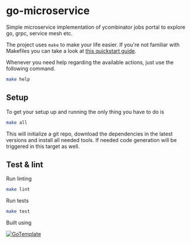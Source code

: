 # go-microservice

Simple microservice implementation of ycombinator jobs portal to explore go, grpc, service mesh etc.

The project uses `make` to make your life easier. If you're not familiar with Makefiles you can take a look at [this quickstart guide](https://makefiletutorial.com).

Whenever you need help regarding the available actions, just use the following command.

```bash
make help
```

## Setup

To get your setup up and running the only thing you have to do is

```bash
make all
```

This will initialize a git repo, download the dependencies in the latest versions and install all needed tools.
If needed code generation will be triggered in this target as well.

## Test & lint

Run linting

```bash
make lint
```

Run tests

```bash
make test
```

Built using

[![GoTemplate](https://img.shields.io/badge/go/template-black?logo=go)](https://github.com/SchwarzIT/go-template)
